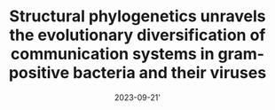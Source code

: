 ---
title: "Structural phylogenetics unravels the evolutionary diversification of communication systems in gram-positive bacteria and their viruses"
collection: publications
category: preprint
permalink: /publication/2022_StructuralPhylo
date: 2023-09-21'    
venue: 'BioRXiv'
paperurl: 'https://www.biorxiv.org/content/biorxiv/early/2023/09/21/2023.09.19.558401.full.pdf'
citation: 'Structural phylogenetics unravels the evolutionary diversification of communication systems in gram-positive bacteria and their viruses. David Moi, Charles Bernard, Martin Steinegger, Yannis Nevers, Mauricio Langleib, Christophe Dessimoz.bioRxiv 2023.09.19.558401; doi: https://doi.org/10.1101/2023.09.19.558401'
---